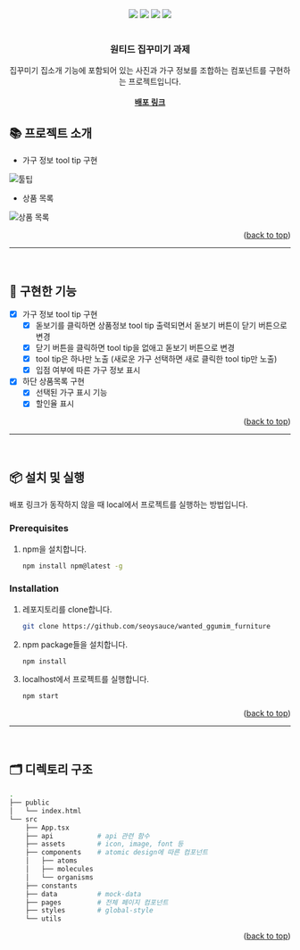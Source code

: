 <div id="top"></div>

<!-- PROJECT SHIELDS -->
<div align='center'>
  <img src="https://img.shields.io/badge/JavaScript-F7DF1E?style=for-the-badge&logo=javascript&logoColor=black"/>
  <img src="https://img.shields.io/badge/React-61DAFB?style=for-the-badge&logo=React&logoColor=blue"/>
  <img src="https://img.shields.io/badge/TypeScript-007ACC?style=for-the-badge&logo=typescript&logoColor=white" />
  <img src="https://img.shields.io/badge/styled--components-DB7093?style=for-the-badge&logo=styled-components&logoColor=white" />
</div>

<!-- PROJECT LOGO -->
<br />
<div align="center">

  <h3 align="center">원티드 집꾸미기 과제</h3>

  <p align="center">
    집꾸미기 집소개 기능에 포함되어 있는 사진과 가구 정보를 조합하는 컴포넌트를 구현하는 프로젝트입니다.
    <br />
    <br />
    <a href="https://seoysace-wanted-ggumim-furniture.netlify.app"><strong>배포 링크</strong></a>
  </p>
</div>


<!-- 프로젝트 소개 -->

## 📚 프로젝트 소개

- 가구 정보 tool tip 구현

![툴팁](https://user-images.githubusercontent.com/65898861/152437551-e27f4fd7-870c-4c6c-abeb-25f67eb69471.gif)


- 상품 목록

![상품 목록](https://user-images.githubusercontent.com/65898861/152437404-a051dc7c-284d-4c34-9729-c473dac87fb2.gif)


<p align="right">(<a href="#top">back to top</a>)</p>

<hr>
<br>

<!-- 구현한 기능 -->

## 🎯 구현한 기능

- [x] 가구 정보 tool tip 구현
  - [x] 돋보기를 클릭하면 상품정보 tool tip 출력되면서 돋보기 버튼이 닫기 버튼으로 변경
  - [x] 닫기 버튼을 클릭하면 tool tip을 없애고 돋보기 버튼으로 변경
  - [x] tool tip은 하나만 노출 (새로운 가구 선택하면 새로 클릭한 tool tip만 노출)
  - [x] 입점 여부에 따른 가구 정보 표시
- [x] 하단 상품목록 구현
  - [x] 선택된 가구 표시 기능
  - [x] 할인율 표시

<p align="right">(<a href="#top">back to top</a>)</p>

<hr>
<br>

<!-- 설치 및 실행 -->

## 📦 설치 및 실행

배포 링크가 동작하지 않을 때 local에서 프로젝트를 실행하는 방법입니다.

### Prerequisites

1. npm을 설치합니다.
   ```sh
   npm install npm@latest -g
   ```

### Installation

1. 레포지토리를 clone합니다.
   ```sh
   git clone https://github.com/seoysauce/wanted_ggumim_furniture
   ```
2. npm package들을 설치합니다.
   ```sh
   npm install
   ```
3. localhost에서 프로젝트를 실행합니다.
   ```sh
   npm start
   ```

<p align="right">(<a href="#top">back to top</a>)</p>

<hr>
<br>

<!-- 프로젝트 구조 -->

## 🗂 디렉토리 구조

```bash
.
├── public
│   └── index.html
└── src
    ├── App.tsx
    ├── api           # api 관련 함수
    ├── assets        # icon, image, font 등
    ├── components    # atomic design에 따른 컴포넌트
    │   ├── atoms
    │   ├── molecules
    │   └── organisms
    ├── constants
    ├── data          # mock-data
    ├── pages         # 전체 페이지 컴포넌트
    ├── styles        # global-style
    └── utils
```

<p align="right">(<a href="#top">back to top</a>)</p>
